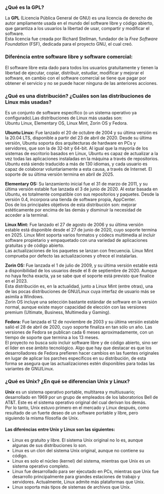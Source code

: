 ### ¿Qué es la GPL?  
La **GPL** (Licencia Pública General de GNU) es una licencia de derecho de autor ampliamente usada en el mundo del software libre y código abierto, que garantiza a los usuarios la libertad de usar, compartir y modificar el software.  
Esta licencia fue creada por Richard Stellman, fundador de la _Free Software Foundation_ (FSF), dedicada para el proyecto GNU, el cual creó.   
### Diferéncia entre software libre y software comercial:  
El software libre esta dado para todos los usuarios gratuitamente y tienen la libertad de ejecutar, copiar, distribuir, estudiar, modificar y mejorar el software, en cambio con el software comercial se tiene que pagar por obtener el servicio y no se puede hacer ninguna de las anteriores acciones.  
### ¿Qué es una distribución? ¿Cuáles son las distribuciones de Linux más usadas?  
Es un conjunto de software específico (o un sistema operativo ya configurado).Las distribuciones de Linux más usadas son:  
Ubuntu Linux, Elementary OS, Linux Mint, Zorin OS y Fedora.   

**Ubuntu Linux:** Fue lanzado el 20 de octubre de 2004 y su última versión es la 20.04 LTS, disponible a partir del 23 de abril de 2020. Desde su última versión, Ubuntu soporta dos arquitecturas de hardware en PCs y servidores, que son la de 32-bit y 64-bit. Al igual que la mayoría de los sistemas de escritorio basados en Linux, Ubuntu es capaz de actualizar a la vez todas las aplicaciones instaladas en la máquina a través de repositorios. Ubuntu está siendo traducido a más de 130 idiomas, y cada usuario es capaz de colaborar voluntariamente a esta causa, a través de Internet. El soporte de su última versión termina en abril de 2025.  

**Elementary OS:** Su lanzamiento inicial fue el 31 de marzo de 2011, y su última versión estable fue lanzada el 3 de junio de 2020. Al estar basada en Ubuntu, es totalmente compatible con sus repositorios y paquetes. Desde la versión 0.4, incorpora una tienda de software propia, AppCenter.  
Dos de los principales objetivos de esta distribución son: mejorar estéticamente por encima de las demás y disminuir la necesidad de acceder a la terminal.  

**Linux Mint:** Fue lanzado el 27 de agosto de 2006 y su última versión estable está disponible desde el 27 de junio de 2020, cuyo soporte termina en 2025. Linux Mint soporta varios formatos y códecs multimedia al incluir software propietario y empaquetado con una variedad de aplicaciones gratuitas y de código abierto.  
Las actualizaciones de los paquetes se lanzan con frecuencia. Linux Mint comprueba por defecto las actualizaciones y ofrece el instalarlas.  

**Zorin OS:** Fue lanzada el 1 de julio de 2009, y su última versión estable está a disponibilidad de los usuarios desde el 8 de septiembre de 2020. Aunque no haya fecha exacta, ya se sabe que el soporte está previsto que finalice en el 2023.  
Esta distribución es, en la actualidad, junto a Linux Mint (entre otras), una de las pocas distribuciones de GNU/Linux cuya interfaz de usuario más se asimila a Windows.  
Zorin OS incluye una selección bastante estándar de software en la versión normal, aunque existe mayor capacidad de elección con las versiones premium (Ultimate, Business, Multimedia y Gaming).  

**Fedora:** Fue lanzada el 12 de noviembre de 2003 y su última versión estable salió el 28 de abril de 2020, cuyo soporte finaliza en tan sólo un año. Las versiones de Fedora se publican cada 6 meses aproximadamente, con un tiempo de soporte que termina a los 13 meses.  
El proyecto no busca solo incluir software libre y de código abierto, sino ser el líder en ese ámbito tecnológico. Algo que hay que destacar es que los desarrolladores de Fedora prefieren hacer cambios en las fuentes originales en lugar de aplicar los parches específicos en su distribución, de esta forma se asegura que las actualizaciones estén disponibles para todas las variantes de GNU/Linux.  
### ¿Qué es Unix? ¿En qué se diferencian Unix y Linux?  
***Unix***  es un sistema operativo portable, multitarea y multiusuario; desarrollado en 1969 por un grupo de empleados de los laboratorios Bell de AT&T. Este es el sistema operativo original del cual derivan los demás.  
Por lo tanto, Unix estuvo primero en el mercado y Linux después, como resultado de un fuerte deseo de un software portable y libre, pero siguiendo la misma filosofía de Unix.  
#### Las diferéncias entre Unix y Linux son las siguientes:  
* Linux es gratuito y libre. El sistema Unix original no lo es, aunque algunas de sus distribuciones lo son.
* Linux es un clon del sistema Unix original, aunque no contiene su código.
* Linux es solo el núcleo (kernel) del sistema, mientras que Unix es un sistema operativo completo.
* Linux fue desarrollado para ser ejecutado en PCs, mientras que Unix fue desarrollo principalmente para grandes estaciones de trabajo y servidores. Actualmente, Linux admite más plataformas que Unix.
* Linux soporta más tipos de sistemas de archivos que Unix.
